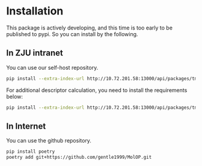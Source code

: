 <!--
 * @Author: TMJ
 * @Date: 2024-02-03 16:23:14
 * @LastEditors: TMJ
 * @LastEditTime: 2024-03-03 11:25:44
 * @Description: 请填写简介
-->
# Installation

This package is actively developing, and this time is too early to be published to pypi. So you can install by the following.

## In ZJU intranet
You can use our self-host repository.
```bash
pip install --extra-index-url http://10.72.201.58:13000/api/packages/tmj/pypi/simple/ --trusted-host 10.72.201.58 molop --upgrade
```

For additional descriptor calculation, you need to install the requirements below:
```bash
pip install --extra-index-url http://10.72.201.58:13000/api/packages/tmj/pypi/simple/ --trusted-host 10.72.201.58 molop[full] --upgrade
```

## In Internet
You can use the github repository.
```bash
pip install poetry
poetry add git+https://github.com/gentle1999/MolOP.git
```
